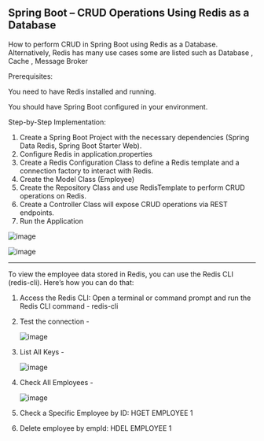 Spring Boot – CRUD Operations Using Redis as a Database
------------------------------

How to perform CRUD in Spring Boot using Redis as a Database. Alternatively, Redis has many use cases some are listed such as Database , Cache , Message Broker


Prerequisites:

You need to have Redis installed and running.

You should have Spring Boot configured in your environment.

Step-by-Step Implementation:
1. Create a Spring Boot Project with the necessary dependencies (Spring Data Redis, Spring Boot Starter Web).
2. Configure Redis in application.properties
3. Create a Redis Configuration Class to define a Redis template and a connection factory to interact with Redis.
4. Create the Model Class (Employee)
5. Create the Repository Class and use RedisTemplate to perform CRUD operations on Redis.
6. Create a Controller Class will expose CRUD operations via REST endpoints.
7. Run the Application

![image](https://github.com/user-attachments/assets/f0af34fd-c388-4658-bb7f-b54b73f6e4c9)


![image](https://github.com/user-attachments/assets/d6a7eda4-b611-4b63-a058-e31d1983b0be)


-------------------------------

To view the employee data stored in Redis, you can use the Redis CLI (redis-cli). Here’s how you can do that:
1. Access the Redis CLI: Open a terminal or command prompt and run the Redis CLI command - redis-cli
2. Test the connection -

   ![image](https://github.com/user-attachments/assets/9481e5d7-06f3-43b2-a833-86dea83cd255)

   
2. List All Keys -
   
   ![image](https://github.com/user-attachments/assets/cd020d4b-3900-4825-b3dc-7b0bd19e8215)

3. Check All Employees -

   ![image](https://github.com/user-attachments/assets/d1760306-0d27-4235-8b7b-1cbd2abe93ba)

4. Check a Specific Employee by ID: HGET EMPLOYEE 1
5. Delete employee by empId: HDEL EMPLOYEE 1



   
